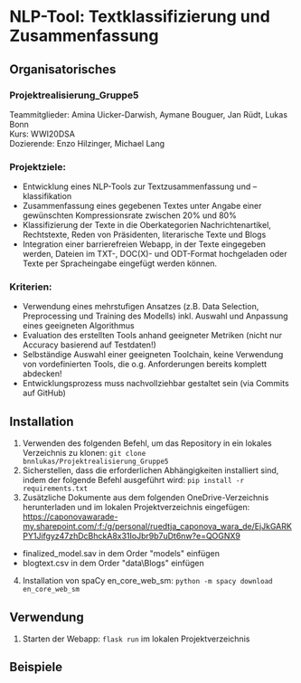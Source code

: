 # NLP-Tool: Textklassifizierung und Zusammenfassung
## Organisatorisches

### Projektrealisierung_Gruppe5
Teammitglieder: Amina Uicker-Darwish, Aymane Bouguer, Jan Rüdt, Lukas Bonn <br>
Kurs: WWI20DSA <br>
Dozierende: Enzo Hilzinger, Michael Lang

### Projektziele: 
- Entwicklung eines NLP-Tools zur Textzusammenfassung und –klassifikation
- Zusammenfassung eines gegebenen Textes unter Angabe einer gewünschten Kompressionsrate zwischen 20% und 80%
- Klassifizierung der Texte in die Oberkategorien Nachrichtenartikel, Rechtstexte, Reden von Präsidenten, literarische Texte und Blogs
- Integration einer barrierefreien Webapp, in der Texte eingegeben werden, Dateien im TXT-, DOC(X)- und ODT-Format hochgeladen oder Texte per Spracheingabe eingefügt werden können.
  
### Kriterien:

- Verwendung eines mehrstufigen Ansatzes (z.B. Data Selection, Preprocessing und Training des
Modells) inkl. Auswahl und Anpassung eines geeigneten Algorithmus
- Evaluation des erstellten Tools anhand geeigneter Metriken (nicht nur Accuracy basierend auf
Testdaten!)
- Selbständige Auswahl einer geeigneten Toolchain, keine Verwendung von vordefinierten Tools,
die o.g. Anforderungen bereits komplett abdecken!
- Entwicklungsprozess muss nachvollziehbar gestaltet sein (via Commits auf GitHub)


## Installation
1. Verwenden des folgenden Befehl, um das Repository in ein lokales Verzeichnis zu klonen: `git clone bnnlukas/Projektrealisierung_Gruppe5`
2. Sicherstellen, dass die erforderlichen Abhängigkeiten installiert sind, indem der folgende Befehl ausgeführt wird: `pip install -r requirements.txt`
3. Zusätzliche Dokumente aus dem folgenden OneDrive-Verzeichnis herunterladen und im lokalen Projektverzeichnis eingefügen:
https://caponovawarade-my.sharepoint.com/:f:/g/personal/ruedtja_caponova_wara_de/EjJkGARKPY1Jifgyz47zhDcBhckA8x31IoJbr9b7uDt6nw?e=QOGNX9
  - finalized_model.sav in dem Order "models" einfügen
  - blogtext.csv in dem Order "data\Blogs" einfügen
4. Installation von spaCy en_core_web_sm: `python -m spacy download en_core_web_sm`


## Verwendung
1. Starten der Webapp: `flask run` im lokalen Projektverzeichnis


## Beispiele























